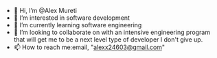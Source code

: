 - 👋 Hi, I’m @Alex Mureti
- 👀 I’m interested in software development 
- 🌱 I’m currently learning software engineering 
- 💞️ I’m looking to collaborate on with an intensive engineering program that will get me to be a next level type of developer 
I don't give up.
- 📫 How to reach me:email, "alexx24603@gmail.com" 

<!---
Alex23603/Alex23603 is a ✨ special ✨ repository because its `README.md` (this file) appears on your GitHub profile.
You can click the Preview link to take a look at your changes.
--->
